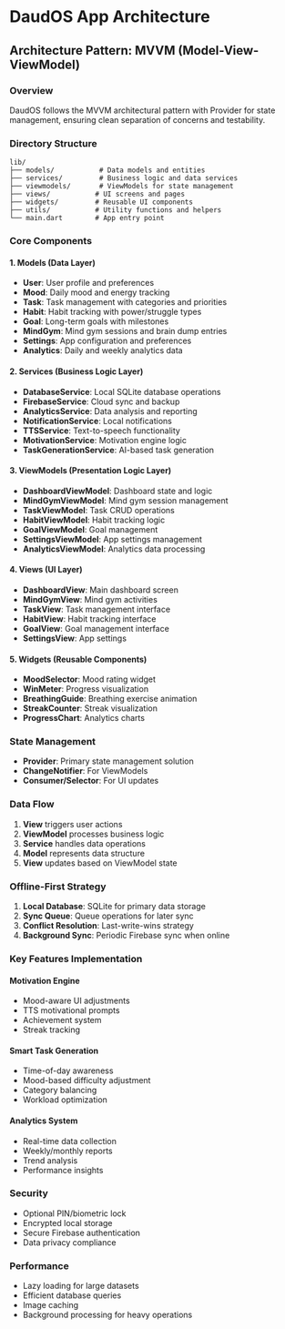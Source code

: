 # DaudOS App Architecture

## Architecture Pattern: MVVM (Model-View-ViewModel)

### Overview
DaudOS follows the MVVM architectural pattern with Provider for state management, ensuring clean separation of concerns and testability.

### Directory Structure
```
lib/
├── models/           # Data models and entities
├── services/         # Business logic and data services
├── viewmodels/       # ViewModels for state management
├── views/           # UI screens and pages
├── widgets/         # Reusable UI components
├── utils/           # Utility functions and helpers
└── main.dart        # App entry point
```

### Core Components

#### 1. Models (Data Layer)
- **User**: User profile and preferences
- **Mood**: Daily mood and energy tracking
- **Task**: Task management with categories and priorities
- **Habit**: Habit tracking with power/struggle types
- **Goal**: Long-term goals with milestones
- **MindGym**: Mind gym sessions and brain dump entries
- **Settings**: App configuration and preferences
- **Analytics**: Daily and weekly analytics data

#### 2. Services (Business Logic Layer)
- **DatabaseService**: Local SQLite database operations
- **FirebaseService**: Cloud sync and backup
- **AnalyticsService**: Data analysis and reporting
- **NotificationService**: Local notifications
- **TTSService**: Text-to-speech functionality
- **MotivationService**: Motivation engine logic
- **TaskGenerationService**: AI-based task generation

#### 3. ViewModels (Presentation Logic Layer)
- **DashboardViewModel**: Dashboard state and logic
- **MindGymViewModel**: Mind gym session management
- **TaskViewModel**: Task CRUD operations
- **HabitViewModel**: Habit tracking logic
- **GoalViewModel**: Goal management
- **SettingsViewModel**: App settings management
- **AnalyticsViewModel**: Analytics data processing

#### 4. Views (UI Layer)
- **DashboardView**: Main dashboard screen
- **MindGymView**: Mind gym activities
- **TaskView**: Task management interface
- **HabitView**: Habit tracking interface
- **GoalView**: Goal management interface
- **SettingsView**: App settings

#### 5. Widgets (Reusable Components)
- **MoodSelector**: Mood rating widget
- **WinMeter**: Progress visualization
- **BreathingGuide**: Breathing exercise animation
- **StreakCounter**: Streak visualization
- **ProgressChart**: Analytics charts

### State Management
- **Provider**: Primary state management solution
- **ChangeNotifier**: For ViewModels
- **Consumer/Selector**: For UI updates

### Data Flow
1. **View** triggers user actions
2. **ViewModel** processes business logic
3. **Service** handles data operations
4. **Model** represents data structure
5. **View** updates based on ViewModel state

### Offline-First Strategy
1. **Local Database**: SQLite for primary data storage
2. **Sync Queue**: Queue operations for later sync
3. **Conflict Resolution**: Last-write-wins strategy
4. **Background Sync**: Periodic Firebase sync when online

### Key Features Implementation

#### Motivation Engine
- Mood-aware UI adjustments
- TTS motivational prompts
- Achievement system
- Streak tracking

#### Smart Task Generation
- Time-of-day awareness
- Mood-based difficulty adjustment
- Category balancing
- Workload optimization

#### Analytics System
- Real-time data collection
- Weekly/monthly reports
- Trend analysis
- Performance insights

### Security
- Optional PIN/biometric lock
- Encrypted local storage
- Secure Firebase authentication
- Data privacy compliance

### Performance
- Lazy loading for large datasets
- Efficient database queries
- Image caching
- Background processing for heavy operations

